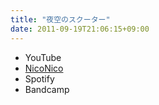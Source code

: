 ```yaml
---
title: "夜空のスクーター"
date: 2011-09-19T21:06:15+09:00
---
```


- YouTube
- [NicoNico](https://nico.ms/sm15653829)
- Spotify
- Bandcamp

